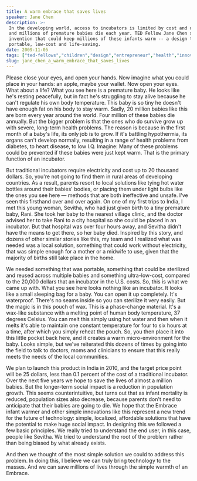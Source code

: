```yaml
---
title: A warm embrace that saves lives
speaker: Jane Chen
description: >-
 In the developing world, access to incubators is limited by cost and distance,
 and millions of premature babies die each year. TED Fellow Jane Chen shows an
 invention that could keep millions of these infants warm -- a design that's safe,
 portable, low-cost and life-saving.
date: 2009-11-05
tags: ["ted-fellows","children","design","entrepreneur","health","innovation","invention","medicine"]
slug: jane_chen_a_warm_embrace_that_saves_lives
---
```


Please close your eyes, and open your hands. Now imagine what you could place in your
hands: an apple, maybe your wallet. Now open your eyes. What about a life? What you see
here is a premature baby. He looks like he's resting peacefully, but in fact he's
struggling to stay alive because he can't regulate his own body temperature. This baby is
so tiny he doesn't have enough fat on his body to stay warm. Sadly, 20 million babies like
this are born every year around the world. Four million of these babies die annually. But
the bigger problem is that the ones who do survive grow up with severe, long-term health
problems. The reason is because in the first month of a baby's life, its only job is to
grow. If it's battling hypothermia, its organs can't develop normally, resulting in a
range of health problems from diabetes, to heart disease, to low I.Q. Imagine: Many of
these problems could be prevented if these babies were just kept warm. That is the primary
function of an incubator.

But traditional incubators require electricity and cost up to 20 thousand dollars. So,
you're not going to find them in rural areas of developing countries. As a result, parents
resort to local solutions like tying hot water bottles around their babies' bodies, or
placing them under light bulbs like the ones you see here — methods that are both
ineffective and unsafe. I've seen this firsthand over and over again. On one of my first
trips to India, I met this young woman, Sevitha, who had just given birth to a tiny
premature baby, Rani. She took her baby to the nearest village clinic, and the doctor
advised her to take Rani to a city hospital so she could be placed in an incubator. But
that hospital was over four hours away, and Sevitha didn't have the means to get there, so
her baby died. Inspired by this story, and dozens of other similar stories like this, my
team and I realized what was needed was a local solution, something that could work
without electricity, that was simple enough for a mother or a midwife to use, given that
the majority of births still take place in the home.

We needed something that was portable, something that could be sterilized and reused
across multiple babies and something ultra-low-cost, compared to the 20,000 dollars that
an incubator in the U.S. costs. So, this is what we came up with. What you see here looks
nothing like an incubator. It looks like a small sleeping bag for a baby. You can open it
up completely. It's waterproof. There's no seams inside so you can sterilize it very
easily. But the magic is in this pouch of wax. This is a phase-change material. It's a
wax-like substance with a melting point of human body temperature, 37 degrees Celsius. You
can melt this simply using hot water and then when it melts it's able to maintain one
constant temperature for four to six hours at a time, after which you simply reheat the
pouch. So, you then place it into this little pocket back here, and it creates a warm
micro-environment for the baby. Looks simple, but we've reiterated this dozens of times by
going into the field to talk to doctors, moms and clinicians to ensure that this really
meets the needs of the local communities.

We plan to launch this product in India in 2010, and the target price point will be 25
dollars, less than 0.1 percent of the cost of a traditional incubator. Over the next five
years we hope to save the lives of almost a million babies. But the longer-term social
impact is a reduction in population growth. This seems counterintuitive, but turns out
that as infant mortality is reduced, population sizes also decrease, because parents don't
need to anticipate that their babies are going to die. We hope that the Embrace infant
warmer and other simple innovations like this represent a new trend for the future of
technology: simple, localized, affordable solutions that have the potential to make huge
social impact. In designing this we followed a few basic principles. We really tried to
understand the end user, in this case, people like Sevitha. We tried to understand the
root of the problem rather than being biased by what already exists.

And then we thought of the most simple solution we could to address this problem. In doing
this, I believe we can truly bring technology to the masses. And we can save millions of
lives through the simple warmth of an Embrace.

<!--
ad_duration=3.33
event="TEDIndia 2009"
external_start_time=0
has_talk_citation=0
intro_duration=11.82
is_subtitle_required="False"
is_talk_featured="True"
language="en"
language_swap="False"
native_language="en"
number_of_related_talks=6
number_of_speakers=1
number_of_subtitled_videos=40
number_of_tags=8
number_of_talk_download_languages=42
number_of_talk_more_resources=1
number_of_talk_recommendations=0
number_of_talks_take_actions=0
post_ad_duration=0.83
published_timestamp="2010-01-28 09:07:00"
recording_date="2009-11-05"
speaker_description="Social entrepreneur"
speaker_is_published=1
speaker_name="Jane Chen"
talk_name="A warm embrace that saves lives"
talks_tags=["ted-fellows","children","design","entrepreneur","health","innovation","invention","medicine"]
talks_take_action=[]
url_photo_speaker="https://pe.tedcdn.com/images/ted/144883_254x191.jpg"
url_photo_talk="https://pe.tedcdn.com/images/ted/144882_800x600.jpg"
url_webpage="https://www.ted.com/talks/jane_chen_a_warm_embrace_that_saves_lives"
video_type_name="TED Stage Talk"
-->